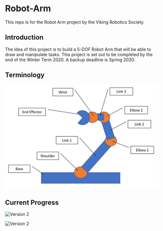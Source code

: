 # Robot-Arm
This repo is for the Robot Arm project by the Viking Robotics Society.

## Introduction
The idea of this project is to build a 5-DOF Robot Arm that will be able to draw and manipulate tasks. This project is set out to be completed by the end of the Winter Term 2020. A backup deadline is Spring 2020.

## Terminology

![Robot Arm Terminology](terminology.png)

## Current Progress

![Version 2](img/img3.jpg)

![Version 2](img/img2.jpg)
